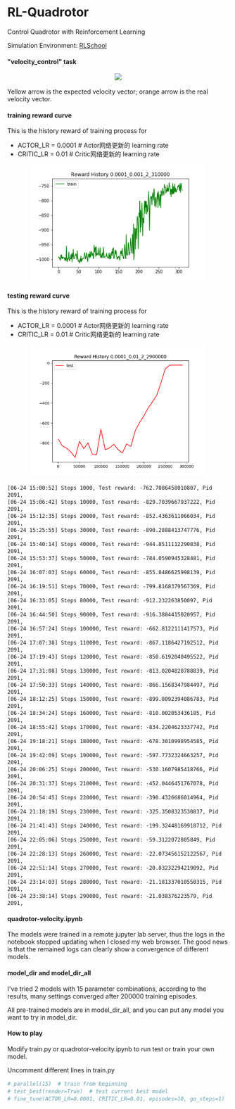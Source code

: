 # RL-Quadrotor
Control Quadrotor with Reinforcement Learning

Simulation Environment: [RLSchool](https://github.com/PaddlePaddle/RLSchool/tree/master/rlschool/quadrotor)

#### "velocity_control" task
<div align="center"><img src="./demo_velocity_control.gif" width="400"/></div>

Yellow arrow is the expected velocity vector; orange arrow is the real velocity vector.

#### training reward curve
This is the history reward of training process for 
- ACTOR_LR = 0.0001  # Actor网络更新的 learning rate
- CRITIC_LR = 0.01   # Critic网络更新的 learning rate

<div align="center"><img src="./fig_dir/train_0.0001_0.001_2_310000.png" width="400"/></div>

#### testing reward curve
This is the history reward of training process for 
- ACTOR_LR = 0.0001  # Actor网络更新的 learning rate
- CRITIC_LR = 0.01   # Critic网络更新的 learning rate

<div align="center"><img src="./fig_dir/test_0.0001_0.01_2_2900000.png" width="400"/></div>

```log
[06-24 15:00:52] Steps 1000, Test reward: -762.7086458010807, Pid 2091,
[06-24 15:06:42] Steps 10000, Test reward: -829.7039667937222, Pid 2091,
[06-24 15:12:35] Steps 20000, Test reward: -852.4363611066034, Pid 2091,
[06-24 15:25:55] Steps 30000, Test reward: -890.2888413747776, Pid 2091,
[06-24 15:40:14] Steps 40000, Test reward: -944.8511112290838, Pid 2091,
[06-24 15:53:37] Steps 50000, Test reward: -784.0590945328481, Pid 2091,
[06-24 16:07:03] Steps 60000, Test reward: -855.8486625998139, Pid 2091,
[06-24 16:19:51] Steps 70000, Test reward: -799.8168379567369, Pid 2091,
[06-24 16:33:05] Steps 80000, Test reward: -912.232263850097, Pid 2091,
[06-24 16:44:50] Steps 90000, Test reward: -916.3884415020957, Pid 2091,
[06-24 16:57:24] Steps 100000, Test reward: -662.8122111417573, Pid 2091,
[06-24 17:07:38] Steps 110000, Test reward: -867.1186427192512, Pid 2091,
[06-24 17:19:43] Steps 120000, Test reward: -850.6192040495522, Pid 2091,
[06-24 17:31:08] Steps 130000, Test reward: -813.0204828788839, Pid 2091,
[06-24 17:50:33] Steps 140000, Test reward: -866.1568347984497, Pid 2091,
[06-24 18:12:25] Steps 150000, Test reward: -899.8092394086783, Pid 2091,
[06-24 18:34:24] Steps 160000, Test reward: -810.002053436185, Pid 2091,
[06-24 18:55:42] Steps 170000, Test reward: -834.2204623337742, Pid 2091,
[06-24 19:18:21] Steps 180000, Test reward: -678.3010998954585, Pid 2091,
[06-24 19:42:09] Steps 190000, Test reward: -597.7732324663257, Pid 2091,
[06-24 20:06:25] Steps 200000, Test reward: -530.1607985418766, Pid 2091,
[06-24 20:31:37] Steps 210000, Test reward: -452.0446451767078, Pid 2091,
[06-24 20:54:45] Steps 220000, Test reward: -390.4326686014964, Pid 2091,
[06-24 21:18:19] Steps 230000, Test reward: -325.3508323530837, Pid 2091,
[06-24 21:41:43] Steps 240000, Test reward: -199.32448169918712, Pid 2091,
[06-24 22:05:06] Steps 250000, Test reward: -59.3122072805849, Pid 2091,
[06-24 22:28:13] Steps 260000, Test reward: -22.073456152122567, Pid 2091,
[06-24 22:51:14] Steps 270000, Test reward: -20.83232294219092, Pid 2091,
[06-24 23:14:03] Steps 280000, Test reward: -21.181337010550315, Pid 2091,
[06-24 23:38:14] Steps 290000, Test reward: -21.038376223579, Pid 2091,
```

#### quadrotor-velocity.ipynb
The models were trained in a remote jupyter lab server, thus the logs in the notebook stopped updating when I closed my
web browser. The good news is that the remained logs can clearly show a convergence of different models.

#### model_dir  and model_dir_all
I've tried 2 models with 15 parameter combinations, according to the results, many settings converged after 200000
training episodes. 

All pre-trained models are in model_dir_all, and you can put any model you want to try in model_dir.

#### How to play
Modify train.py or quadrotor-velocity.ipynb to run test or train your own model.

Uncomment different lines in train.py
```python
# parallel(15)  # train from beginning
# test_best(render=True)  # test current best model
# fine_tune(ACTOR_LR=0.0001, CRITIC_LR=0.01, episodes=10, go_steps=1)  # finetune existing model
```
